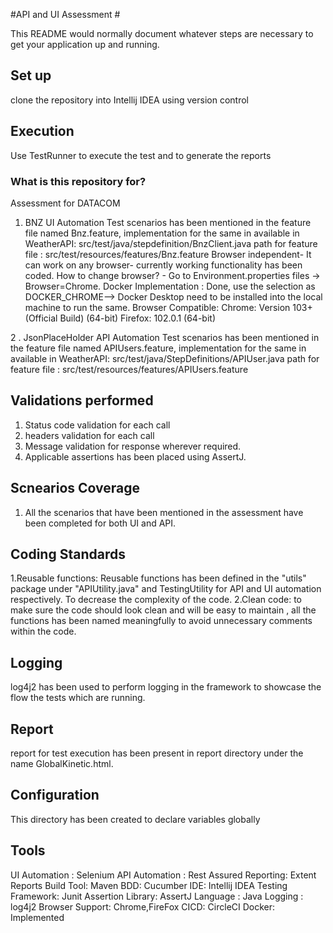 #API and UI Assessment #

This README would normally document whatever steps are necessary to get your application up and running.


## Set up

clone the repository into Intellij IDEA using version control

## Execution
Use TestRunner to execute the test and to generate the reports

### What is this repository for? ###
Assessment for DATACOM

1. BNZ UI Automation
   Test scenarios has been mentioned in the feature file named Bnz.feature,
   implementation for the same in available in WeatherAPI: src/test/java/stepdefinition/BnzClient.java
   path for feature file : src/test/resources/features/Bnz.feature
   Browser independent- It can work on any browser- currently working functionality has been coded.
   How to change browser? - Go to Environment.properties files -> Browser=Chrome.
   Docker Implementation : Done, use the selection as DOCKER_CHROME--> Docker Desktop need to be installed into the local machine to run the same.
   Browser Compatible:
   Chrome: Version 103+ (Official Build) (64-bit)
   Firefox: 102.0.1 (64-bit)

2 . JsonPlaceHolder API Automation
Test scenarios has been mentioned in the feature file named APIUsers.feature,
implementation for the same in available in WeatherAPI: src/test/java/StepDefinitions/APIUser.java
path for feature file : src/test/resources/features/APIUsers.feature


## Validations performed

1. Status code validation for each call
2. headers validation for each call
3. Message validation for response wherever required.
4. Applicable assertions has been placed using AssertJ.

## Scnearios Coverage
1. All the scenarios that have been mentioned in the assessment have been completed for both UI and API.


## Coding Standards

1.Reusable functions: Reusable functions has been defined in the "utils" package under "APIUtility.java" and TestingUtility for API and UI automation respectively. To decrease the
complexity of the code.
2.Clean code: to make sure the code should look clean and will be easy to maintain , all the functions has been
named meaningfully to avoid unnecessary comments within the code.

## Logging

log4j2 has been used to perform logging in the framework to showcase the flow the tests which are running.

## Report
report for test execution has been present in report directory under the name GlobalKinetic.html.

## Configuration
This directory has been created to declare variables globally

## Tools
UI Automation : Selenium
API Automation : Rest Assured
Reporting: Extent Reports
Build Tool: Maven
BDD: Cucumber
IDE: Intellij IDEA
Testing Framework: Junit
Assertion Library: AssertJ
Language : Java
Logging  : log4j2
Browser Support: Chrome,FireFox
CICD: CircleCI
Docker: Implemented

